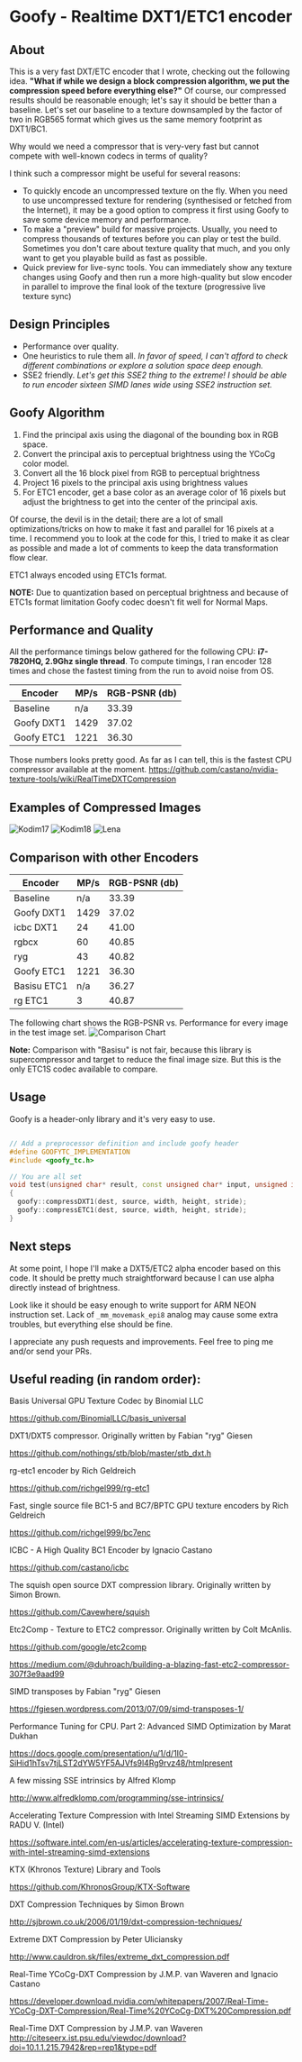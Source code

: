 # Goofy - Realtime DXT1/ETC1 encoder

## About

This is a very fast DXT/ETC encoder that I wrote, checking out the following idea. **"What if while we design a block compression algorithm, we put the compression speed before everything else?"**
Of course, our compressed results should be reasonable enough; let's say it should be better than a baseline.
Let's set our baseline to a texture downsampled by the factor of two in RGB565 format which gives us the same memory footprint as DXT1/BC1.

Why would we need a compressor that is very-very fast but cannot compete with well-known codecs in terms of quality?

I think such a compressor might be useful for several reasons:
- To quickly encode an uncompressed texture on the fly. When you need to use uncompressed texture for rendering (synthesised or fetched from the Internet), it may be a good option to compress it first using Goofy to save some device memory and performance.
- To make a "preview" build for massive projects. Usually, you need to compress thousands of textures before you can play or test the  build. Sometimes you don't care about texture quality that much, and you only want to get you playable build as fast as possible.
- Quick preview for live-sync tools. You can immediately show any texture changes using Goofy and then run a more high-quality but slow encoder in parallel to improve the final look of the texture (progressive live texture sync)

## Design Principles

- Performance over quality.
- One heuristics to rule them all. _In favor of speed, I can't afford to check different combinations or explore a solution space deep enough._
- SSE2 friendly. _Let's get this SSE2 thing to the extreme! I should be able to run encoder sixteen SIMD lanes wide using SSE2 instruction set._

## Goofy Algorithm

1. Find the principal axis using the diagonal of the bounding box in RGB space.
2. Convert the principal axis to perceptual brightness using the YCoCg color model.
3. Convert all the 16 block pixel from RGB to perceptual brightness
4. Project 16 pixels to the principal axis using brightness values
5. For ETC1 encoder, get a base color as an average color of 16 pixels but adjust the brightness to get into the center of the principal axis.

Of course, the devil is in the detail; there are a lot of small optimizations/tricks on how to make it fast
and parallel for 16 pixels at a time. I recommend you to look at the code for this, I tried to make it as
clear as possible and made a lot of comments to keep the data transformation flow clear.

ETC1 always encoded using ETC1s format.


**NOTE:** Due to quantization based on perceptual brightness and because of ETC1s format limitation Goofy codec doesn't fit well for Normal Maps.

## Performance and Quality

All the performance timings below gathered for the following CPU: **i7-7820HQ, 2.9Ghz single thread**.
To compute timings, I ran encoder 128 times and chose the fastest timing from the run to avoid noise from OS.

Encoder | MP/s | RGB-PSNR (db)
--- | --- | ---
Baseline | n/a | 33.39 
Goofy DXT1 | 1429 | 37.02
Goofy ETC1 | 1221 | 36.30

Those numbers looks pretty good. As far as I can tell, this is the fastest CPU compressor available at the moment.
https://github.com/castano/nvidia-texture-tools/wiki/RealTimeDXTCompression

## Examples of Compressed Images

![Kodim17](https://raw.githubusercontent.com/SergeyMakeev/goofy/master/Images/kodim17_sample.png)
![Kodim18](https://raw.githubusercontent.com/SergeyMakeev/goofy/master/Images/kodim18_sample.png)
![Lena](https://raw.githubusercontent.com/SergeyMakeev/goofy/master/Images/lena_sample.png)

## Comparison with other Encoders

Encoder | MP/s | RGB-PSNR (db)
--- | --- | ---
Baseline | n/a | 33.39 
Goofy DXT1 | 1429 | 37.02
icbc DXT1 | 24 | 41.00
rgbcx | 60 | 40.85
ryg | 43 | 40.82
Goofy ETC1 | 1221 | 36.30
Basisu ETC1 | n/a | 36.27
rg ETC1 | 3 | 40.87

The following chart shows the RGB-PSNR vs. Performance for every image in the test image set.
![Comparison Chart](https://raw.githubusercontent.com/SergeyMakeev/goofy/master/Images/comparison_chart.png)


**Note:** Comparison with "Basisu" is not fair, because this library is supercompressor and target to reduce the final image size. But this is the only ETC1S codec available to compare.

## Usage

Goofy is a header-only library and it's very easy to use.

```cpp

// Add a preprocessor definition and include goofy header
#define GOOFYTC_IMPLEMENTATION
#include <goofy_tc.h>

// You are all set
void test(unsigned char* result, const unsigned char* input, unsigned int width, unsigned int height, unsigned int stride)
{
  goofy::compressDXT1(dest, source, width, height, stride);
  goofy::compressETC1(dest, source, width, height, stride);
}

```

## Next steps

At some point, I hope I'll make a DXT5/ETC2 alpha encoder based on this code. It should be pretty much straightforward because I can use alpha directly instead of brightness.


Look like it should be easy enough to write support for ARM NEON instruction set. Lack of `_mm_movemask_epi8` analog may cause some extra troubles, but everything else should be fine.


I appreciate any push requests and improvements. Feel free to ping me and/or send your PRs.

## Useful reading (in random order):


Basis Universal GPU Texture Codec by Binomial LLC

https://github.com/BinomialLLC/basis_universal

DXT1/DXT5 compressor. Originally written by Fabian "ryg" Giesen

https://github.com/nothings/stb/blob/master/stb_dxt.h

rg-etc1 encoder by Rich Geldreich

https://github.com/richgel999/rg-etc1

Fast, single source file BC1-5 and BC7/BPTC GPU texture encoders by Rich Geldreich

https://github.com/richgel999/bc7enc

ICBC - A High Quality BC1 Encoder by Ignacio Castano

https://github.com/castano/icbc

The squish open source DXT compression library. Originally written by Simon Brown.

https://github.com/Cavewhere/squish

Etc2Comp - Texture to ETC2 compressor. Originally written by Colt McAnlis.

https://github.com/google/etc2comp

https://medium.com/@duhroach/building-a-blazing-fast-etc2-compressor-307f3e9aad99

SIMD transposes by Fabian "ryg" Giesen

https://fgiesen.wordpress.com/2013/07/09/simd-transposes-1/

Performance  Tuning for CPU. Part 2: Advanced SIMD Optimization by Marat Dukhan

https://docs.google.com/presentation/u/1/d/1I0-SiHid1hTsv7tjLST2dYW5YF5AJVfs9l4Rg9rvz48/htmlpresent

A few missing SSE intrinsics by Alfred Klomp

http://www.alfredklomp.com/programming/sse-intrinsics/

Accelerating Texture Compression with Intel Streaming SIMD Extensions by RADU V. (Intel)

https://software.intel.com/en-us/articles/accelerating-texture-compression-with-intel-streaming-simd-extensions

KTX (Khronos Texture) Library and Tools

https://github.com/KhronosGroup/KTX-Software

DXT Compression Techniques by Simon Brown

http://sjbrown.co.uk/2006/01/19/dxt-compression-techniques/

Extreme DXT Compression by Peter Uliciansky  

http://www.cauldron.sk/files/extreme_dxt_compression.pdf

Real-Time YCoCg-DXT Compression by J.M.P. van Waveren and Ignacio Castano

https://developer.download.nvidia.com/whitepapers/2007/Real-Time-YCoCg-DXT-Compression/Real-Time%20YCoCg-DXT%20Compression.pdf

Real-Time DXT Compression by J.M.P. van Waveren
http://citeseerx.ist.psu.edu/viewdoc/download?doi=10.1.1.215.7942&rep=rep1&type=pdf

